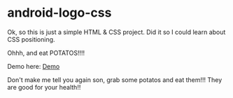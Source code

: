 # android-logo-css

Ok, so this is just a simple HTML & CSS project. Did it so I could learn about CSS positioning.

Ohhh, and eat POTATOS!!!!

Demo here: <a href="http://javascriptpotato.github.io/android-logo-css/" target="_blank">Demo</a>

Don't make me tell you again son, grab some potatos and eat them!!! They are good for your health!!